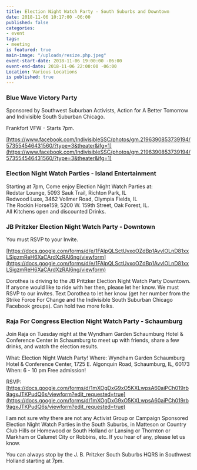 ```yaml
---
title: Election Night Watch Party - South Suburbs and Downtown
date: 2018-11-06 10:17:00 -06:00
published: false
categories:
- event
tags:
- meeting
is featured: true
main-image: "/uploads/resize.php.jpeg"
event-start-date: 2018-11-06 19:00:00 -06:00
event-end-date: 2018-11-06 22:00:00 -06:00
Location: Various Locations
is published: true
---
```


### Blue Wave Victory Party
Sponsored by 
Southwest Suburban Activists, 
Action for A Better Tomorrow and 
Indivisible South Suburban Chicago. 

Frankfort VFW - Starts 7pm. 

[https://www.facebook.com/IndivisibleSSC/photos/gm.2196390853739194/573554546431560/?type=3&theater&ifg=1](https://www.facebook.com/IndivisibleSSC/photos/gm.2196390853739194/573554546431560/?type=3&theater&ifg=1)

### Election Night Watch Parties - Island Entertainment  
Starting at 7pm, Come enjoy Election Night Watch Parties at:  
Redstar Lounge, 5093 Sauk Trail, Richton Park, IL  
Redwood Luxe, 3462 Vollmer Road, Olympia Fields, IL  
The Rockin Horse159, 5200 W. 159th Street, Oak Forest, IL.  
All Kitchens open and discounted Drinks.  

### JB Pritzker Election Night Watch Party - Downtown 
You must RSVP to your Invite.  

[https://docs.google.com/forms/d/e/1FAIpQLSctUvxoOZdBp1AvvlOLnD81xxLSigzmReH6XaCArdXzRAl6ng/viewform](https://docs.google.com/forms/d/e/1FAIpQLSctUvxoOZdBp1AvvlOLnD81xxLSigzmReH6XaCArdXzRAl6ng/viewform)

Dorothea is driving to the JB Pritzker Election Night Watch Party Downtown. If anyone would like to ride with her then, please let her know. We must RSVP to our invites. Text Dorothea to let her know (get her number from the Strike Force For Change and the Indivisible South Suburban Chicago Facebook groups). Can hold two more folks. 

### Raja For Congress Election Night Watch Party - Schaumburg 
Join Raja on Tuesday night at the Wyndham Garden Schaumburg Hotel & Conference Center in Schaumburg to meet up with friends, share a few drinks, and watch the election results. 

What: Election Night Watch Party! 
Where: Wyndham Garden Schaumburg Hotel & Conference Center, 1725 E. Algonquin Road, Schaumburg, IL, 60173 
When: 6 - 10 pm 
Free admission!

RSVP:  [https://docs.google.com/forms/d/1mXOgDxG9xO5KXLwpsA60aiPCh019rb9agxJTKPudQ6s/viewform?edit_requested=true](https://docs.google.com/forms/d/1mXOgDxG9xO5KXLwpsA60aiPCh019rb9agxJTKPudQ6s/viewform?edit_requested=true)  

I am not sure why there are not any Activist Group or Campaign Sponsored Election Night Watch Parties in the South Suburbs, in Matteson or Country Club Hills or Homewood or South Holland or Lansing or Thornton or Markham or Calumet City or Robbins, etc. If you hear of any, please let us know. 

You can always stop by the J. B. Pritzker South Suburbs HQRS in Southwest Holland starting at 7pm. 